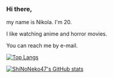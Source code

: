 ### Hi there,

  my name is Nikola.
  I'm 20.

  I like watching anime and horror movies.

  You can reach me by e-mail.

[![Top Langs](https://github-readme-stats-shinoneko47.vercel.app/api/top-langs/?username=ShiNoNeko47&exclude_repo=dotfiles&layout=compact&theme=dark)](https://github.com/shinoneko47/github-readme-stats)

[![ShiNoNeko47's GitHub stats](https://github-readme-stats-shinoneko47.vercel.app/api?username=ShiNoNeko47&theme=dark)](https://github.com/shinoneko47/github-readme-stats)
